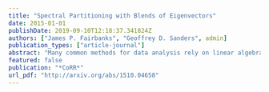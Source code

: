 ```yaml
---
title: "Spectral Partitioning with Blends of Eigenvectors"
date: 2015-01-01
publishDate: 2019-09-10T12:18:37.341824Z
authors: ["James P. Fairbanks", "Geoffrey D. Sanders", admin]
publication_types: ["article-journal"]
abstract: "Many common methods for data analysis rely on linear algebra. We provide new results connecting data analysis error to numerical accuracy, which leads to the first meaningful stopping criterion for two way spectral partitioning. More generally, we provide pointwise convergence guarantees so that blends (linear combinations) of eigenvectors can be employed to solve data analysis problems with confidence in their accuracy. We demonstrate this theory on an accessible model problem, the Ring of Cliques, by deriving the relevant eigenpairs and comparing the predicted results to numerical solutions. These results bridge the gap between linear algebra based data analysis methods and the convergence theory of iterative approximation methods."
featured: false
publication: "*CoRR*"
url_pdf: "http://arxiv.org/abs/1510.04658"
---
```


